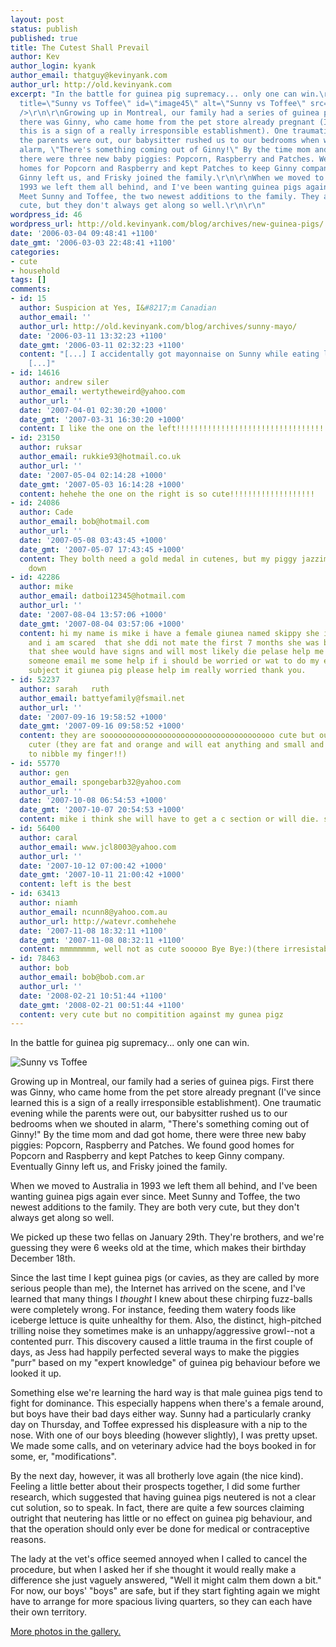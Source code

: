 ```yaml
---
layout: post
status: publish
published: true
title: The Cutest Shall Prevail
author: Kev
author_login: kyank
author_email: thatguy@kevinyank.com
author_url: http://old.kevinyank.com
excerpt: "In the battle for guinea pig supremacy... only one can win.\r\n\r\n<img
  title=\"Sunny vs Toffee\" id=\"image45\" alt=\"Sunny vs Toffee\" src=\"http://old.kevinyank.com/blog/wp-content/uploads/2006/03/piggie-fight.jpg\"
  />\r\n\r\nGrowing up in Montreal, our family had a series of guinea pigs. First
  there was Ginny, who came home from the pet store already pregnant (I've since learned
  this is a sign of a really irresponsible establishment). One traumatic evening while
  the parents were out, our babysitter rushed us to our bedrooms when we shouted in
  alarm, \"There's something coming out of Ginny!\" By the time mom and dad got home,
  there were three new baby piggies: Popcorn, Raspberry and Patches. We found good
  homes for Popcorn and Raspberry and kept Patches to keep Ginny company. Eventually
  Ginny left us, and Frisky joined the family.\r\n\r\nWhen we moved to Australia in
  1993 we left them all behind, and I've been wanting guinea pigs again ever since.
  Meet Sunny and Toffee, the two newest additions to the family. They are both very
  cute, but they don't always get along so well.\r\n\r\n"
wordpress_id: 46
wordpress_url: http://old.kevinyank.com/blog/archives/new-guinea-pigs/
date: '2006-03-04 09:48:41 +1100'
date_gmt: '2006-03-03 22:48:41 +1100'
categories:
- cute
- household
tags: []
comments:
- id: 15
  author: Suspicion at Yes, I&#8217;m Canadian
  author_email: ''
  author_url: http://old.kevinyank.com/blog/archives/sunny-mayo/
  date: '2006-03-11 13:32:23 +1100'
  date_gmt: '2006-03-11 02:32:23 +1100'
  content: "[...] I accidentally got mayonnaise on Sunny while eating lunch yesterday.
    [...]"
- id: 14616
  author: andrew siler
  author_email: wertytheweird@yahoo.com
  author_url: ''
  date: '2007-04-01 02:30:20 +1000'
  date_gmt: '2007-03-31 16:30:20 +1000'
  content: I like the one on the left!!!!!!!!!!!!!!!!!!!!!!!!!!!!!!!!!!!!!
- id: 23150
  author: ruksar
  author_email: rukkie93@hotmail.co.uk
  author_url: ''
  date: '2007-05-04 02:14:28 +1000'
  date_gmt: '2007-05-03 16:14:28 +1000'
  content: hehehe the one on the right is so cute!!!!!!!!!!!!!!!!!!!
- id: 24086
  author: Cade
  author_email: bob@hotmail.com
  author_url: ''
  date: '2007-05-08 03:43:45 +1000'
  date_gmt: '2007-05-07 17:43:45 +1000'
  content: They bolth need a gold medal in cutenes, but my piggy jazzimon wins hands
    down
- id: 42286
  author: mike
  author_email: datboi12345@hotmail.com
  author_url: ''
  date: '2007-08-04 13:57:06 +1000'
  date_gmt: '2007-08-04 03:57:06 +1000'
  content: hi my name is mike i have a female giunea named skippy she is pregnant
    and i am scared  that she ddi not mate the first 7 months she was born and read
    that shee would have signs and will most likely die pelase help me quickly can
    someone email me some help if i should be worried or wat to do my email is (omitted)
    subject it giunea pig please help im really worried thank you.
- id: 52237
  author: sarah   ruth
  author_email: battyefamily@fsmail.net
  author_url: ''
  date: '2007-09-16 19:58:52 +1000'
  date_gmt: '2007-09-16 09:58:52 +1000'
  content: they are soooooooooooooooooooooooooooooooooooooo cute but our pigs are
    cuter (they are fat and orange and will eat anything and small and brown and likes
    to nibble my finger!!)
- id: 55770
  author: gen
  author_email: spongebarb32@yahoo.com
  author_url: ''
  date: '2007-10-08 06:54:53 +1000'
  date_gmt: '2007-10-07 20:54:53 +1000'
  content: mike i think she will have to get a c section or will die. sorry
- id: 56400
  author: caral
  author_email: www.jcl8003@yahoo.com
  author_url: ''
  date: '2007-10-12 07:00:42 +1000'
  date_gmt: '2007-10-11 21:00:42 +1000'
  content: left is the best
- id: 63413
  author: niamh
  author_email: ncunn8@yahoo.com.au
  author_url: http://watevr.comhehehe
  date: '2007-11-08 18:32:11 +1100'
  date_gmt: '2007-11-08 08:32:11 +1100'
  content: mmmmmmmm, well not as cute sooooo Bye Bye:)(there irresistable)seeya peeples
- id: 78463
  author: bob
  author_email: bob@bob.com.ar
  author_url: ''
  date: '2008-02-21 10:51:44 +1100'
  date_gmt: '2008-02-21 00:51:44 +1100'
  content: very cute but no compitition against my gunea pigz
---
```

<p>In the battle for guinea pig supremacy... only one can win.</p>
<p><img title="Sunny vs Toffee" id="image45" alt="Sunny vs Toffee" src="http://old.kevinyank.com/blog/wp-content/uploads/2006/03/piggie-fight.jpg" /></p>
<p>Growing up in Montreal, our family had a series of guinea pigs. First there was Ginny, who came home from the pet store already pregnant (I've since learned this is a sign of a really irresponsible establishment). One traumatic evening while the parents were out, our babysitter rushed us to our bedrooms when we shouted in alarm, "There's something coming out of Ginny!" By the time mom and dad got home, there were three new baby piggies: Popcorn, Raspberry and Patches. We found good homes for Popcorn and Raspberry and kept Patches to keep Ginny company. Eventually Ginny left us, and Frisky joined the family.</p>
<p>When we moved to Australia in 1993 we left them all behind, and I've been wanting guinea pigs again ever since. Meet Sunny and Toffee, the two newest additions to the family. They are both very cute, but they don't always get along so well.</p>
<p><a id="more"></a><a id="more-46"></a>We picked up these two fellas on January 29th. They're brothers, and we're guessing they were 6 weeks old at the time, which makes their birthday December 18th.</p>
<p>Since the last time I kept guinea pigs (or cavies, as they are called by more serious people than me), the Internet has arrived on the scene, and I've learned that many things I <em>thought</em> I knew about these chirping fuzz-balls were completely wrong. For instance, feeding them watery foods like iceberge lettuce is quite unhealthy for them. Also, the distinct, high-pitched trilling noise they sometimes make is an unhappy/aggressive growl--not a contented purr. This discovery caused a little trauma in the first couple of days, as Jess had happily perfected several ways to make the piggies "purr" based on my "expert knowledge" of guinea pig behaviour before we looked it up.</p>
<p>Something else we're learning the hard way is that male guinea pigs tend to fight for dominance. This especially happens when there's a female around, but boys have their bad days either way. Sunny had a particularly cranky day on Thursday, and Toffee expressed his displeasure with a nip to the nose. With one of our boys bleeding (however slightly), I was pretty upset. We made some calls, and on veterinary advice had the boys booked in for some, er, "modifications".</p>
<p>By the next day, however, it was all brotherly love again (the nice kind). Feeling a little better about their prospects together, I did some further research, which suggested that having guinea pigs neutered is not a clear cut solution, so to speak. In fact, there are quite a few sources claiming outright that neutering has little or no effect on guinea pig behaviour, and that the operation should only ever be done for medical or contraceptive reasons.</p>
<p>The lady at the vet's office seemed annoyed when I called to cancel the procedure, but when I asked her if she thought it would really make a difference she just vaguely answered, "Well it might calm them down a bit." For now, our boys' "boys" are safe, but if they start fighting again we might have to arrange for more spacious living quarters, so they can each have their own territory.</p>
<p><a href="/gallery/new-guinea-pigs">More photos in the gallery.</a></p>
